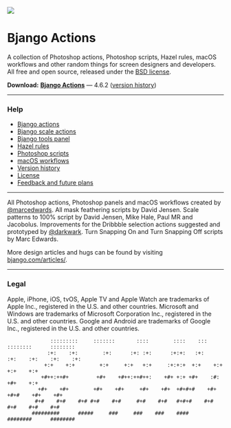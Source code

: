 ![](Help/images/actions-hero.png)

# Bjango Actions

A collection of Photoshop actions, Photoshop scripts, Hazel rules, macOS workflows and other random things for screen designers and developers. All free and open source, released under the [BSD license](https://github.com/bjango/Bjango-Actions/blob/master/Help/License.md).

**Download:** **[Bjango Actions](https://github.com/bjango/Bjango-Actions/archive/master.zip)** — 4.6.2 ([version history](https://github.com/bjango/Bjango-Actions/blob/master/Help/Version%20History.md))

-----

### Help

- [Bjango actions](https://github.com/bjango/Bjango-Actions/blob/master/Help/Actions.md)
- [Bjango scale actions](https://github.com/bjango/Bjango-Actions/blob/master/Help/Help.md#bjango-scale-actions)
- [Bjango tools panel](https://github.com/bjango/Bjango-Actions/blob/master/Help/Help.md#bjango-tools-panel)
- [Hazel rules](https://github.com/bjango/Bjango-Actions/blob/master/Help/Help.md#hazel-rules)
- [Photoshop scripts](https://github.com/bjango/Bjango-Actions/blob/master/Help/Help.md#photoshop-scripts)
- [macOS workflows](https://github.com/bjango/Bjango-Actions/blob/master/Help/Help.md#macos-workflows)
- [Version history](https://github.com/bjango/Bjango-Actions/blob/master/Help/Version%20History.md)
- [License](https://github.com/bjango/Bjango-Actions/blob/master/Help/License.md)
- [Feedback and future plans](https://github.com/bjango/Bjango-Actions/blob/master/Help/Help.md#feedback-and-future-plans)

-----

All Photoshop actions, Photoshop panels and macOS workflows created by [@marcedwards](http://twitter.com/marcedwards). All mask feathering scripts by David Jensen. Scale patterns to 100% script by David Jensen, Mike Hale, Paul MR and Jacobolus. Improvements for the Dribbble selection actions suggested and prototyped by [@darkwark](http://twitter.com/darkwark). Turn Snapping On and Turn Snapping Off scripts by Marc Edwards.

More design articles and hugs can be found by visiting [bjango.com/articles/](http://bjango.com/articles/).

-----

### Legal

Apple, iPhone, iOS, tvOS, Apple TV and Apple Watch are trademarks of Apple Inc., registered in the U.S. and other countries. Microsoft and Windows are trademarks of Microsoft Corporation Inc., registered in the U.S. and other countries. Google and Android are trademarks of Google Inc., registered in the U.S. and other countries.

```
              :::::::::     :::::::       ::::        ::::    :::     ::::::::      :::::::: 
             :+:    :+:        :+:      :+: :+:      :+:+:   :+:    :+:    :+:    :+:    :+: 
            +:+    +:+        +:+     +:+   +:+     :+:+:+  +:+    +:+           +:+    +:+  
           +#++:++#+         +#+    +#++:++#++:    +#+ +:+ +#+    :#:           +#+    +:+   
          +#+    +#+        +#+    +#+     +#+    +#+  +#+#+#    +#+   +#+#    +#+    +#+    
         #+#    #+#    #+# #+#    #+#     #+#    #+#   #+#+#    #+#    #+#    #+#    #+#     
        #########      #####     ###     ###    ###    ####     ########      ######## 
```
